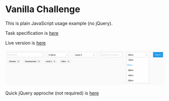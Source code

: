 # Vanilla Challenge

This is plain JavaScript usage example (no jQuery).

Task specification is [here](docs/javascript-test-endouble.mov)

Live version is [here](http://www.act.poznan.pl/vanilla/index.html)

![![screenshot]](docs/screenshot1.png)

Quick jQuery approche (not required) is [here](https://gist.github.com/szymon33/d742ebeb0a09af75396e)
